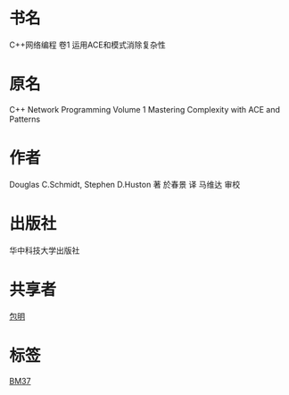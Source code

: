 # 书名 #
C++网络编程 卷1 运用ACE和模式消除复杂性

# 原名 #
C++ Network Programming Volume 1
Mastering Complexity with ACE and Patterns

# 作者 #
Douglas C.Schmidt, Stephen D.Huston 著
於春景 译 马维达 审校

# 出版社 #
华中科技大学出版社

# 共享者 #
[包明](BM.md)

# 标签 #
[BM37](BM37.md)